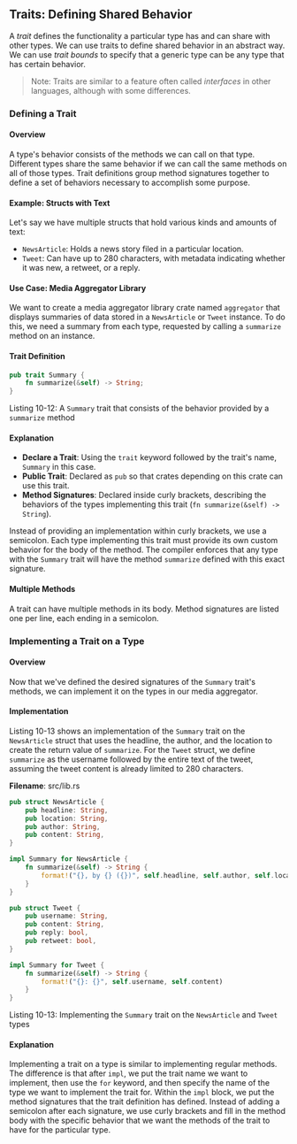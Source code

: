 ## Traits: Defining Shared Behavior

A *trait* defines the functionality a particular type has and can share with
other types. We can use traits to define shared behavior in an abstract way. We
can use *trait bounds* to specify that a generic type can be any type that has
certain behavior.

> Note: Traits are similar to a feature often called *interfaces* in other
> languages, although with some differences.

### Defining a Trait

#### Overview
A type's behavior consists of the methods we can call on that type. Different types share the same behavior if we can call the same methods on all of those types. Trait definitions group method signatures together to define a set of behaviors necessary to accomplish some purpose.

#### Example: Structs with Text
Let's say we have multiple structs that hold various kinds and amounts of text:
- `NewsArticle`: Holds a news story filed in a particular location.
- `Tweet`: Can have up to 280 characters, with metadata indicating whether it was new, a retweet, or a reply.

#### Use Case: Media Aggregator Library
We want to create a media aggregator library crate named `aggregator` that displays summaries of data stored in a `NewsArticle` or `Tweet` instance. To do this, we need a summary from each type, requested by calling a `summarize` method on an instance.

#### Trait Definition
```rust
pub trait Summary {
    fn summarize(&self) -> String;
}
```

<span class="caption">Listing 10-12: A `Summary` trait that consists of the behavior provided by a `summarize` method</span>

#### Explanation

- **Declare a Trait**: Using the `trait` keyword followed by the trait's name, `Summary` in this case.
- **Public Trait**: Declared as `pub` so that crates depending on this crate can use this trait.
- **Method Signatures**: Declared inside curly brackets, describing the behaviors of the types implementing this trait (`fn summarize(&self) -> String`).

Instead of providing an implementation within curly brackets, we use a semicolon. Each type implementing this trait must provide its own custom behavior for the body of the method. The compiler enforces that any type with the `Summary` trait will have the method `summarize` defined with this exact signature.

#### Multiple Methods
A trait can have multiple methods in its body. Method signatures are listed one per line, each ending in a semicolon.

### Implementing a Trait on a Type

#### Overview
Now that we've defined the desired signatures of the `Summary` trait's methods, we can implement it on the types in our media aggregator.

#### Implementation
Listing 10-13 shows an implementation of the `Summary` trait on the `NewsArticle` struct that uses the headline, the author, and the location to create the return value of `summarize`. For the `Tweet` struct, we define `summarize` as the username followed by the entire text of the tweet, assuming the tweet content is already limited to 280 characters.

**Filename**: src/lib.rs
```rust
pub struct NewsArticle {
    pub headline: String,
    pub location: String,
    pub author: String,
    pub content: String,
}

impl Summary for NewsArticle {
    fn summarize(&self) -> String {
        format!("{}, by {} ({})", self.headline, self.author, self.location)
    }
}

pub struct Tweet {
    pub username: String,
    pub content: String,
    pub reply: bool,
    pub retweet: bool,
}

impl Summary for Tweet {
    fn summarize(&self) -> String {
        format!("{}: {}", self.username, self.content)
    }
}
```

<span class="caption">Listing 10-13: Implementing the `Summary` trait on the `NewsArticle` and `Tweet` types</span>

#### Explanation
Implementing a trait on a type is similar to implementing regular methods. The difference is that after `impl`, we put the trait name we want to implement, then use the `for` keyword, and then specify the name of the type we want to implement the trait for. Within the `impl` block, we put the method signatures that the trait definition has defined. Instead of adding a semicolon after each signature, we use curly brackets and fill in the method body with the specific behavior that we want the methods of the trait to have for the particular type.

